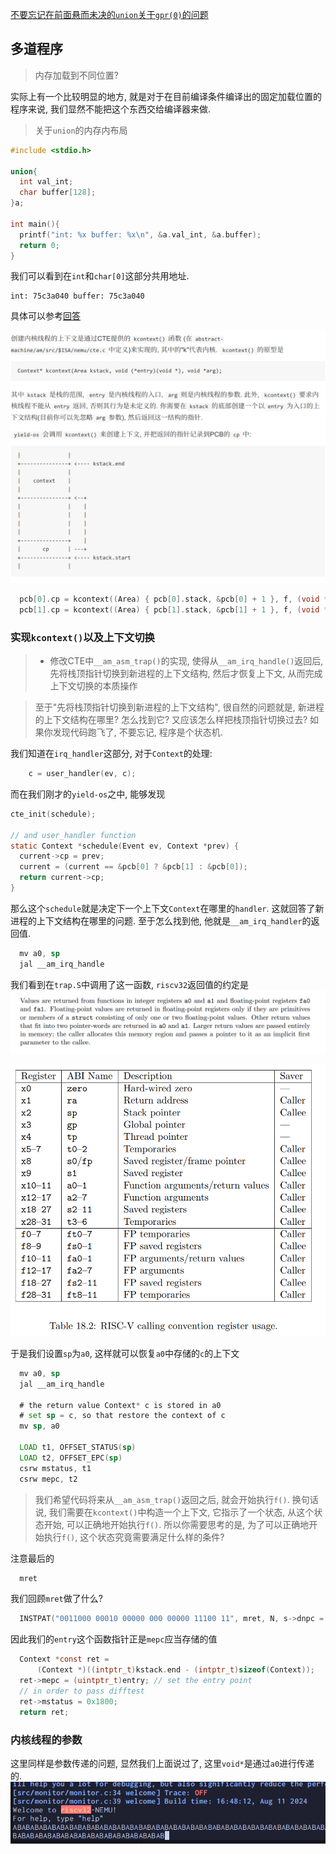 <u>不要忘记在前面悬而未决的`union`关于`gpr(0)`的问题</u>

## 多道程序

 > 内存加载到不同位置? 

实际上有一个比较明显的地方, 就是对于在目前编译条件编译出的固定加载位置的程序来说, 我们显然不能把这个东西交给编译器来做. 


> 关于`union`的内存内布局

```c
#include <stdio.h>

union{
  int val_int;
  char buffer[128];
}a;

int main(){
  printf("int: %x buffer: %x\n", &a.val_int, &a.buffer);
  return 0;
}
```

我们可以看到在`int`和`char[0]`这部分共用地址. 
```
int: 75c3a040 buffer: 75c3a040
```

具体可以参考[回答](https://stackoverflow.com/questions/6352199/memory-layout-of-union-of-different-sized-member)

![](assets/Pasted%20image%2020240811160604.png)

```c
  pcb[0].cp = kcontext((Area) { pcb[0].stack, &pcb[0] + 1 }, f, (void *)1L);
  pcb[1].cp = kcontext((Area) { pcb[1].stack, &pcb[1] + 1 }, f, (void *)2L);
```

### 实现`kcontext()`以及上下文切换

> - 修改CTE中`__am_asm_trap()`的实现, 使得从`__am_irq_handle()`返回后, 先将栈顶指针切换到新进程的上下文结构, 然后才恢复上下文, 从而完成上下文切换的本质操作

> 至于"先将栈顶指针切换到新进程的上下文结构", 很自然的问题就是, 新进程的上下文结构在哪里? 怎么找到它? 又应该怎么样把栈顶指针切换过去? 如果你发现代码跑飞了, 不要忘记, 程序是个状态机.

我们知道在`irq_handler`这部分, 对于`Context`的处理:
```c
    c = user_handler(ev, c);
```

而在我们刚才的`yield-os`之中, 能够发现
```c
cte_init(schedule);

// and user_handler function
static Context *schedule(Event ev, Context *prev) {
  current->cp = prev;
  current = (current == &pcb[0] ? &pcb[1] : &pcb[0]);
  return current->cp;
}
```
那么这个`schedule`就是决定下一个上下文`Context`在哪里的`handler`. 这就回答了新进程的上下文结构在哪里的问题. 至于怎么找到他, 他就是`__am_irq_handler`的返回值. 

```asm
  mv a0, sp
  jal __am_irq_handle
```
我们看到在`trap.S`中调用了这一函数, `riscv32`返回值的约定是
![](assets/Pasted%20image%2020240811163330.png)

![](assets/Pasted%20image%2020240811163355.png)

于是我们设置`sp`为`a0`, 这样就可以恢复`a0`中存储的`c`的上下文
```asm
  mv a0, sp
  jal __am_irq_handle

  # the return value Context* c is stored in a0
  # set sp = c, so that restore the context of c
  mv sp, a0

  LOAD t1, OFFSET_STATUS(sp)
  LOAD t2, OFFSET_EPC(sp)
  csrw mstatus, t1
  csrw mepc, t2
```

> 我们希望代码将来从`__am_asm_trap()`返回之后, 就会开始执行`f()`. 换句话说, 我们需要在`kcontext()`中构造一个上下文, 它指示了一个状态, 从这个状态开始, 可以正确地开始执行`f()`. 所以你需要思考的是, 为了可以正确地开始执行`f()`, 这个状态究竟需要满足什么样的条件?

注意最后的
```asm
  mret
```
我们回顾`mret`做了什么? 
```c
  INSTPAT("0011000 00010 00000 000 00000 11100 11", mret, N, s->dnpc = csr(MEPC));
```
因此我们的`entry`这个函数指针正是`mepc`应当存储的值

```c
  Context *const ret =
      (Context *)((intptr_t)kstack.end - (intptr_t)sizeof(Context));
  ret->mepc = (uintptr_t)entry; // set the entry point
  // in order to pass difftest
  ret->mstatus = 0x1800;
  return ret;
```

### 内核线程的参数

这里同样是参数传递的问题, 显然我们上面说过了, 这里`void*`是通过`a0`进行传递的.
![](assets/Pasted%20image%2020240811165547.png)


